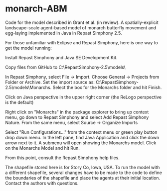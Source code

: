 # monarch-ABM
Code for the model described in Grant et al. (in review).  A spatially-explicit landscape-scale agent-based model of monarch butterfly movement and egg-laying implemented in Java in Repast Simphony 2.5.

For those unfamiliar with Eclipse and Repast Simphony, here is one way to get the model running:

Install Repast Simphony and Java SE Development Kit.  

Copy files from GitHub to C:\RepastSimphony-2.5\models\

In Repast Simphony, select File -> Import.  Choose General -> Projects from Folder or Archive.  Set the import source as:  C:\RepastSimphony-2.5\models\Monarchs.  Select the box for the Monarchs folder and hit Finish.  

Click on Java perspective in the upper right corner (the ReLogo perspective is the default)

Right click on "Monarchs" in the package explorer to bring up context menu, go down to Repast Simphony and select Add Repast Simphony Nature.  From the same menu, select Source -> Organize Imports

Select "Run Configurations..." from the context menu or green play button drop down menu.  In the left pane, find Java Application and click the down arrow next to it.  A submenu will open showing the Monarchs model.  Click on the Monarchs Model and hit Run.  

From this point, consult the Repast Simphony help files.  

The shapefile stored here is for Story Co, Iowa, USA.  To run the model with a different shapefile, several changes have to be made to the code to define the boundaries of the shapefile and place the agents at their initial location.  Contact the authors with questions.  


